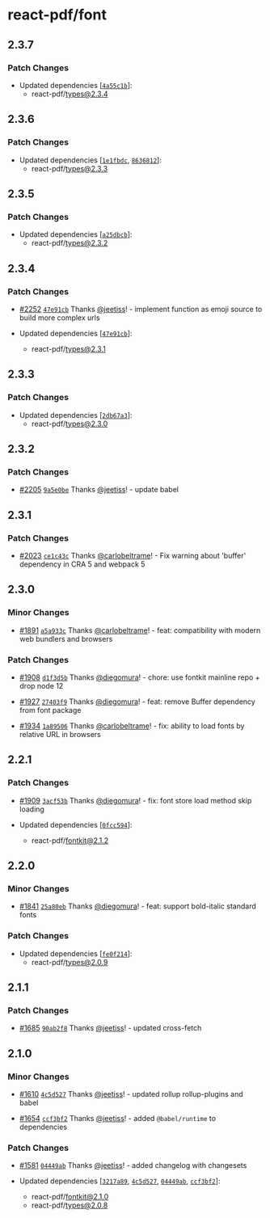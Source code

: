 # react-pdf/font

## 2.3.7

### Patch Changes

- Updated dependencies [[`4a55c1b`](https://github.com/diegomura/@react-pdf/commit/4a55c1b2ed19e460ccae6e749ed94c16729a23c4)]:
  - react-pdf/types@2.3.4

## 2.3.6

### Patch Changes

- Updated dependencies [[`1e1fbdc`](https://github.com/diegomura/@react-pdf/commit/1e1fbdc3c33ced46d8c7ebba7a196733cb789d59), [`8636812`](https://github.com/diegomura/@react-pdf/commit/86368122ed87621d19ae3bc248080e17703d9fcb)]:
  - react-pdf/types@2.3.3

## 2.3.5

### Patch Changes

- Updated dependencies [[`a25dbcb`](https://github.com/diegomura/@react-pdf/commit/a25dbcb32b65c300f5b088e8b210bb0c1abca5c2)]:
  - react-pdf/types@2.3.2

## 2.3.4

### Patch Changes

- [#2252](https://github.com/diegomura/@react-pdf/pull/2252) [`47e91cb`](https://github.com/diegomura/@react-pdf/commit/47e91cbd8016046bb4e8389ba0d1c7ede9edce59) Thanks [@jeetiss](https://github.com/jeetiss)! - implement function as emoji source to build more complex urls

- Updated dependencies [[`47e91cb`](https://github.com/diegomura/@react-pdf/commit/47e91cbd8016046bb4e8389ba0d1c7ede9edce59)]:
  - react-pdf/types@2.3.1

## 2.3.3

### Patch Changes

- Updated dependencies [[`2db67a3`](https://github.com/diegomura/@react-pdf/commit/2db67a38b9be98b7816a2b5aa4733446b95e3724)]:
  - react-pdf/types@2.3.0

## 2.3.2

### Patch Changes

- [#2205](https://github.com/diegomura/@react-pdf/pull/2205) [`9a5e0be`](https://github.com/diegomura/@react-pdf/commit/9a5e0befb89756db07ce053192a136df9d4ba905) Thanks [@jeetiss](https://github.com/jeetiss)! - update babel

## 2.3.1

### Patch Changes

- [#2023](https://github.com/diegomura/@react-pdf/pull/2023) [`ce1c43c`](https://github.com/diegomura/@react-pdf/commit/ce1c43c1b450b3737a23a356c5143626ac2a43ad) Thanks [@carlobeltrame](https://github.com/carlobeltrame)! - Fix warning about 'buffer' dependency in CRA 5 and webpack 5

## 2.3.0

### Minor Changes

- [#1891](https://github.com/diegomura/@react-pdf/pull/1891) [`a5a933c`](https://github.com/diegomura/@react-pdf/commit/a5a933c9733e4c77338ef76a2b3545b84a646a81) Thanks [@carlobeltrame](https://github.com/carlobeltrame)! - feat: compatibility with modern web bundlers and browsers

### Patch Changes

- [#1908](https://github.com/diegomura/@react-pdf/pull/1908) [`d1f3d5b`](https://github.com/diegomura/@react-pdf/commit/d1f3d5b9b4103705e95e2160347ee253d842ed5d) Thanks [@diegomura](https://github.com/diegomura)! - chore: use fontkit mainline repo + drop node 12

* [#1927](https://github.com/diegomura/@react-pdf/pull/1927) [`27403f9`](https://github.com/diegomura/@react-pdf/commit/27403f9a6ac1bbcfb144afc201c4a3e5aca25cbd) Thanks [@diegomura](https://github.com/diegomura)! - feat: remove Buffer dependency from font package

- [#1934](https://github.com/diegomura/@react-pdf/pull/1934) [`1a89506`](https://github.com/diegomura/@react-pdf/commit/1a89506b4d325822d1a60a8f964434a6f6eb2d3f) Thanks [@carlobeltrame](https://github.com/carlobeltrame)! - fix: ability to load fonts by relative URL in browsers

## 2.2.1

### Patch Changes

- [#1909](https://github.com/diegomura/@react-pdf/pull/1909) [`3acf53b`](https://github.com/diegomura/@react-pdf/commit/3acf53b45200fa1415315f7dc22cc4b84a6b54c6) Thanks [@diegomura](https://github.com/diegomura)! - fix: font store load method skip loading

- Updated dependencies [[`0fcc594`](https://github.com/diegomura/@react-pdf/commit/0fcc594310d5af30ca1e752b3efc7a047e813dcb)]:
  - react-pdf/fontkit@2.1.2

## 2.2.0

### Minor Changes

- [#1841](https://github.com/diegomura/@react-pdf/pull/1841) [`25a80eb`](https://github.com/diegomura/@react-pdf/commit/25a80ebd5f96ade7101883624010bad51474967c) Thanks [@diegomura](https://github.com/diegomura)! - feat: support bold-italic standard fonts

### Patch Changes

- Updated dependencies [[`fe0f214`](https://github.com/diegomura/@react-pdf/commit/fe0f214dbbf2f632b852ebfe65f886ecc4dd6953)]:
  - react-pdf/types@2.0.9

## 2.1.1

### Patch Changes

- [#1685](https://github.com/diegomura/@react-pdf/pull/1685) [`90ab2f8`](https://github.com/diegomura/@react-pdf/commit/90ab2f8c040afc3d42961404bdf2ae09fac599eb) Thanks [@jeetiss](https://github.com/jeetiss)! - updated cross-fetch

## 2.1.0

### Minor Changes

- [#1610](https://github.com/diegomura/@react-pdf/pull/1610) [`4c5d527`](https://github.com/diegomura/@react-pdf/commit/4c5d52721d29d843f1d09c3fd74370832429f70e) Thanks [@jeetiss](https://github.com/jeetiss)! - updated rollup rollup-plugins and babel

* [#1654](https://github.com/diegomura/@react-pdf/pull/1654) [`ccf3bf2`](https://github.com/diegomura/@react-pdf/commit/ccf3bf22867a9bd49668cdd3543ec32492a40e4b) Thanks [@jeetiss](https://github.com/jeetiss)! - added `@babel/runtime` to dependencies

### Patch Changes

- [#1581](https://github.com/diegomura/@react-pdf/pull/1581) [`04449ab`](https://github.com/diegomura/@react-pdf/commit/04449ab352db0cca2155024dd3e8c690e42193ca) Thanks [@jeetiss](https://github.com/jeetiss)! - added changelog with changesets

- Updated dependencies [[`3217a89`](https://github.com/diegomura/@react-pdf/commit/3217a892e92ff98e92b6c7ea6e3244d403f679b6), [`4c5d527`](https://github.com/diegomura/@react-pdf/commit/4c5d52721d29d843f1d09c3fd74370832429f70e), [`04449ab`](https://github.com/diegomura/@react-pdf/commit/04449ab352db0cca2155024dd3e8c690e42193ca), [`ccf3bf2`](https://github.com/diegomura/@react-pdf/commit/ccf3bf22867a9bd49668cdd3543ec32492a40e4b)]:
  - react-pdf/fontkit@2.1.0
  - react-pdf/types@2.0.8
